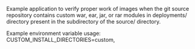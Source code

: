 Example application to verify proper work of images when the git source repository
contains custom war, ear, jar, or rar modules in deployments/ directory present in
the subdirectory of the source/ directory.

Example environment variable usage:
CUSTOM\_INSTALL\_DIRECTORIES=custom,
